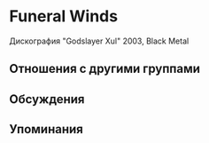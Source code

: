 # Funeral Winds

Дискография
"Godslayer Xul" 2003, Black Metal

## Отношения с другими группами


## Обсуждения


## Упоминания

